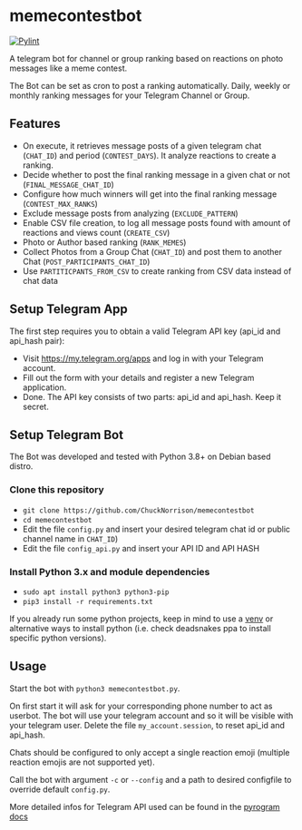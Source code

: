 # memecontestbot
[![Pylint](https://github.com/ChuckNorrison/memecontestbot/actions/workflows/pylint.yml/badge.svg)](https://github.com/ChuckNorrison/memecontestbot/actions/workflows/pylint.yml)

A telegram bot for channel or group ranking based on reactions on photo messages like a meme contest.

The Bot can be set as cron to post a ranking automatically. 
Daily, weekly or monthly ranking messages for your Telegram Channel or Group.

## Features
- On execute, it retrieves message posts of a given telegram chat (`CHAT_ID`) and period (`CONTEST_DAYS`). It analyze reactions to create a ranking.
- Decide whether to post the final ranking message in a given chat or not (`FINAL_MESSAGE_CHAT_ID`)
- Configure how much winners will get into the final ranking message (`CONTEST_MAX_RANKS`)
- Exclude message posts from analyzing (`EXCLUDE_PATTERN`)
- Enable CSV file creation, to log all message posts found with amount of reactions and views count (`CREATE_CSV`)
- Photo or Author based ranking (`RANK_MEMES`)
- Collect Photos from a Group Chat (`CHAT_ID`) and post them to another Chat (`POST_PARTICIPANTS_CHAT_ID`)
- Use `PARTITICPANTS_FROM_CSV` to create ranking from CSV data instead of chat data

## Setup Telegram App
The first step requires you to obtain a valid Telegram API key (api_id and api_hash pair):

- Visit https://my.telegram.org/apps and log in with your Telegram account.
- Fill out the form with your details and register a new Telegram application.
- Done. The API key consists of two parts: api_id and api_hash. Keep it secret.

## Setup Telegram Bot
The Bot was developed and tested with Python 3.8+ on Debian based distro.

### Clone this repository
- `git clone https://github.com/ChuckNorrison/memecontestbot`
- `cd memecontestbot`
- Edit the file `config.py` and insert your desired telegram chat id or public channel name in `CHAT_ID`)
- Edit the file `config_api.py` and insert your API ID and API HASH

### Install Python 3.x and module dependencies
- `sudo apt install python3 python3-pip`
- `pip3 install -r requirements.txt`

If you already run some python projects, keep in mind to use a [venv](https://docs.python.org/3/library/venv.html) or alternative ways to install python (i.e. check deadsnakes ppa to install specific python versions).

## Usage
Start the bot with `python3 memecontestbot.py`. 

On first start it will ask for your corresponding phone number to act as userbot. The bot will use your telegram account and so it will be visible with your telegram user. Delete the file `my_account.session`, to reset api_id and api_hash.

Chats should be configured to only accept a single reaction emoji (multiple reaction emojis are not supported yet).

Call the bot with argument `-c` or `--config` and a path to desired configfile to override default `config.py`.

More detailed infos for Telegram API used can be found in the [pyrogram docs](https://docs.pyrogram.org/start/setup)
